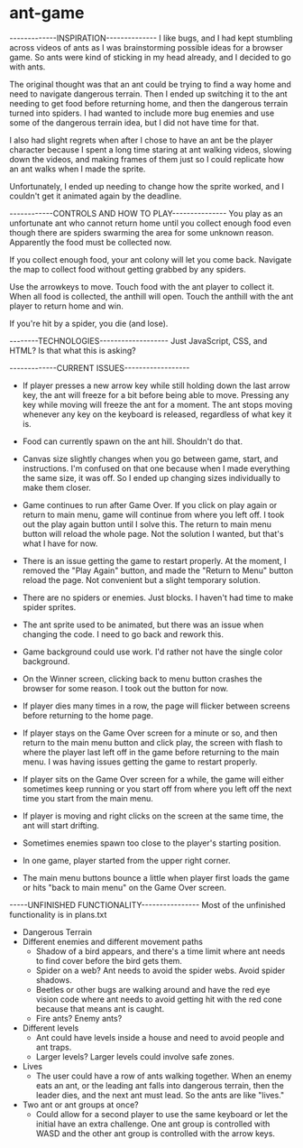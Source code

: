 # ant-game
-------------INSPIRATION--------------
I like bugs, and I had kept stumbling across videos of ants as I was brainstorming possible ideas for a browser game. So ants were kind of sticking in my head already, and I decided to go with ants. 

The original thought was that an ant could be trying to find a way home and need to navigate dangerous terrain. Then I ended up switching it to the ant needing to get food before returning home, and then the dangerous terrain turned into spiders. I had wanted to include more bug enemies and use some of the dangerous terrain idea, but I did not have time for that. 

I also had slight regrets when after I chose to have an ant be the player character because I spent a long time staring at ant walking videos, slowing down the videos, and making frames of them just so I could replicate how an ant walks when I made the sprite. 

Unfortunately, I ended up needing to change how the sprite worked, and I couldn't get it animated again by the deadline. 

------------CONTROLS AND HOW TO PLAY---------------
You play as an unfortunate ant who cannot return home until you collect enough food even though there are spiders swarming the area for some unknown reason. Apparently the food must be collected now.

If you collect enough food, your ant colony will let you come back. 
Navigate the map to collect food without getting grabbed by any spiders.

Use the arrowkeys to move. 
Touch food with the ant player to collect it. 
When all food is collected, the anthill will open. 
Touch the anthill with the ant player to return home and win.

If you're hit by a spider, you die (and lose).

--------TECHNOLOGIES-------------------
Just JavaScript, CSS, and HTML? Is that what this is asking?

-------------CURRENT ISSUES------------------
* If player presses a new arrow key while still holding down the last arrow key, the ant will freeze for a bit before being able to move. Pressing any key while moving will freeze the ant for a moment. The ant stops moving whenever any key on the keyboard is released, regardless of what key it is.

* Food can currently spawn on the ant hill. Shouldn't do that. 
* Canvas size slightly changes when you go between game, start, and instructions. I'm confused on that one because when I made everything the same size, it was off. So I ended up changing sizes individually to make them closer. 
* Game continues to run after Game Over. If you click on play again or return to main menu, game will continue from where you left off. I took out the play again button until I solve this. The return to main menu button will reload the whole page. Not the solution I wanted, but that's what I have for now.  
* There is an issue getting the game to restart properly. At the moment, I removed the "Play Again" button, and made the "Return to Menu" button reload the page. Not convenient but a slight temporary solution.
* There are no spiders or enemies. Just blocks. I haven't had time to make spider sprites.
* The ant sprite used to be animated, but there was an issue when changing the code. I need to go back and rework this.
* Game background could use work. I'd rather not have the single color background. 
* On the Winner screen, clicking back to menu button crashes the browser for some reason. I took out the button for now. 
* If player dies many times in a row, the page will flicker between screens before returning to the home page. 
* If player stays on the Game Over screen for a minute or so, and then return to the main menu button and click play, the screen with flash to where the player last left off in the game before returning to the main menu. I was having issues getting the game to restart properly. 
* If player sits on the Game Over screen for a while, the game will either sometimes keep running or you start off from where you left off the next time you start from the main menu.
* If player is moving and right clicks on the screen at the same time, the ant will start drifting. 
* Sometimes enemies spawn too close to the player's starting position.
* In one game, player started from the upper right corner.
* The main menu buttons bounce a little when player first loads the game or hits "back to main menu" on the Game Over screen.

-----UNFINISHED FUNCTIONALITY----------------
Most of the unfinished functionality is in plans.txt 
* Dangerous Terrain
* Different enemies and different movement paths
    * Shadow of a bird appears, and there's a time limit where ant needs to find
    cover before the bird gets them.
    * Spider on a web? Ant needs to avoid the spider webs. Avoid spider shadows.
    * Beetles or other bugs are walking around and have the red eye vision code where ant needs to avoid getting hit with the red cone because that means ant is caught.
    * Fire ants? Enemy ants?
* Different levels
    * Ant could have levels inside a house and need to avoid people and ant traps.
    * Larger levels? Larger levels could involve safe zones. 
* Lives
    * The user could have a row of ants walking together. When an enemy eats an ant, or the leading ant falls into dangerous terrain, then the leader dies, and the next ant must lead. So the ants are like "lives."
* Two ant or ant groups at once?
    * Could allow for a second player to use the same keyboard or let the initial have an extra challenge. One ant group is controlled with WASD and the other ant group is controlled with the arrow keys. 
